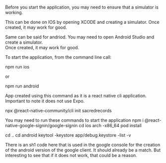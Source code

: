Before you start the application, you may need to ensure that a simulator is working.

This can be done on IOS by opening XCODE and creating a simulator.  Once created, it 
may work for good.

Same can be said for andriod.  You may need to open Android Studio and create a simulator.  
Once created, it may work for good.

To start the application, from the command line call:

npm run ios

or 

npm run android


App created using this command as it is a react native cli application.  Important to note it
does not use Expo.

npx @react-native-community/cli init sacredrecords

You may need to run these commands to start the application
npm i @react-native-google-signin/google-signin
cd ios
arch -x86_64 pod install

cd ..
cd android
keytool -keystore app/debug.keystore -list -v

There is an sh1 code here that is used in the google console for the creation of the android
version of the google client.  It should already be a match.  But interesting to see that if
it does not work, that could be a reason.

